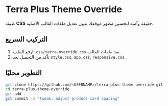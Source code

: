# Terra Plus Theme Override

طبقة **CSS** خفيفة وآمنة لتحسين مظهر موقعك بدون تعديل ملفات القالب الأصلية.

## التركيب السريع
1. ارفع الملف: `css/terra-override.css` بعد ملفات القالب.
2. تأكد من التحميل بعد `style.css`, `app.css`, `responsive.css`.

## التطوير محليًا
```bash
git clone https://github.com/<USERNAME>/terra-plus-theme-override.git
cd terra-plus-theme-override
git add .
git commit -m "tweak: adjust product card spacing"
```
